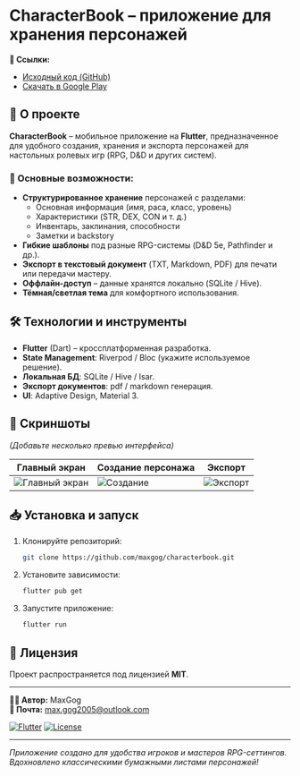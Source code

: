 # CharacterBook – приложение для хранения персонажей

**🔗 Ссылки:**
- [Исходный код (GitHub)](https://github.com/maxgog/characterbook)
- [Скачать в Google Play](https://play.google.com/store/apps/details?id=ru.maxgog.listcharacters&hl)

## 📌 О проекте

**CharacterBook** – мобильное приложение на **Flutter**, предназначенное для удобного создания, хранения и экспорта персонажей для настольных ролевых игр (RPG, D&D и других систем).

### 🎯 Основные возможности:
- **Структурированное хранение** персонажей с разделами:
    - Основная информация (имя, раса, класс, уровень)
    - Характеристики (STR, DEX, CON и т. д.)
    - Инвентарь, заклинания, способности
    - Заметки и backstory
- **Гибкие шаблоны** под разные RPG-системы (D&D 5e, Pathfinder и др.).
- **Экспорт в текстовый документ** (TXT, Markdown, PDF) для печати или передачи мастеру.
- **Оффлайн-доступ** – данные хранятся локально (SQLite / Hive).
- **Тёмная/светлая тема** для комфортного использования.

## 🛠 Технологии и инструменты
- **Flutter** (Dart) – кроссплатформенная разработка.
- **State Management**: Riverpod / Bloc (укажите используемое решение).
- **Локальная БД**: SQLite / Hive / Isar.
- **Экспорт документов**: pdf / markdown генерация.
- **UI**: Adaptive Design, Material 3.

## 📸 Скриншоты
*(Добавьте несколько превью интерфейса)*

| Главный экран | Создание персонажа | Экспорт |  
|--------------|-------------------|---------|  
| ![Главный экран](https://play-lh.googleusercontent.com/-y1romlFaXEzwBo8pT0XOto_PM2BWmrk8EZ9Ax-qk41W6zToI9FSjEYTfoxCwNLZhx4=w5120-h2880) | ![Создание](https://play-lh.googleusercontent.com/JPxZ6-nUxotrLGXVQuBzTurZbXl7QcuNC_O-Cgap3DDIOJlPRjsfFl7D6weBMb0NXBc7=w5120-h2880) | ![Экспорт](https://play-lh.googleusercontent.com/eI1tfIuAT2q18LAImzaQuC3mO2HMFooXsl5bwqRBz8pQnGriXyGeiyFTf3Fr_MtbhQ=w5120-h2880) |  

## 📥 Установка и запуск
1. Клонируйте репозиторий:
   ```bash  
   git clone https://github.com/maxgog/characterbook.git  
   ```  
2. Установите зависимости:
   ```bash  
   flutter pub get  
   ```  
3. Запустите приложение:
   ```bash  
   flutter run  
   ```  

## 📄 Лицензия
Проект распространяется под лицензией **MIT**.

---  
**👨‍💻 Автор:** MaxGog  
**📧 Почта:** max.gog2005@outlook.com

[![Flutter](https://img.shields.io/badge/Flutter-3.13-blue)]() [![License](https://img.shields.io/badge/License-MIT-green)]()

---  
*Приложение создано для удобства игроков и мастеров RPG-сеттингов. Вдохновлено классическими бумажными листами персонажей!*